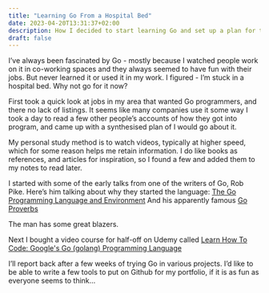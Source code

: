 ```yaml
---
title: "Learning Go From a Hospital Bed"
date: 2023-04-20T13:31:37+02:00
description: How I decided to start learning Go and set up a plan for the first steps.
draft: false
---
```


I’ve always been fascinated by Go - mostly because I watched people work on it in co-working spaces and they always seemed to have fun with their jobs. But never learned it or used it in my work. I figured - I’m stuck in a hospital bed. Why not go for it now?

First took a quick look at jobs in my area that wanted Go programmers, and there no lack of listings. It seems like many companies use it some way I took a day to read a few other people’s accounts of how they got into program, and came up with a synthesised plan of I would go about it.

My personal study method is to watch videos, typically at higher speed, which for some reason helps me retain information. I do like books as references, and articles for inspiration, so I found a few and added them to my notes to read later.

I started with some of the early talks from one of the writers of Go, Rob Pike. Here’s him talking about why they started the language: [The Go Programming Language and Environment](https://www.youtube.com/watch?v=YXV7sa4oM4I)
And his apparently famous [Go Proverbs](https://www.youtube.com/watch?v=PAAkCSZUG1c)

The man has some great blazers.

Next I bought a video course for half-off on Udemy called [Learn How To Code: Google's Go (golang) Programming Language](https://www.udemy.com/course/learn-how-to-code/)

I’ll report back after a few weeks of trying Go in various projects. I’d like to be able to write a few tools to put on Github for my portfolio, if it is as fun as everyone seems to think…
